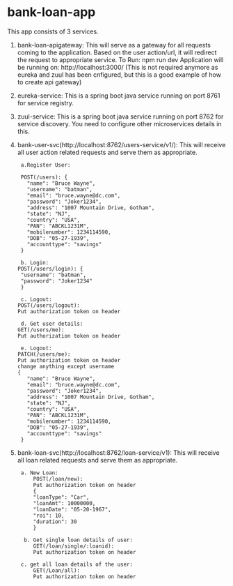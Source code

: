 # bank-loan-app
This app consists of 3 services.

1. bank-loan-apigateway: This will serve as a gateway for all requests coming to the application. Based on the user action/url, it will redirect the request to appropriate service.
To Run: npm run dev
Application will be running on: http://localhost:3000/
(This is not required anymore as eureka and zuul has been cnfigured, but this is a good example of how to create api gateway)

2. eureka-service: This is a spring boot java service running on port 8761 for service registry.

3. zuul-service: This is a spring boot java service running on port 8762 for service discovery. You need to configure other microservices details in this.

4. bank-user-svc(http://localhost:8762/users-service/v1/): This will receive all user action related requests and serve them as appropriate.

        a.Register User:
        
        POST(/users): {
          "name": "Bruce Wayne",
          "username": "batman",
          "email": "bruce.wayne@dc.com",
          "password": "Joker1234",
          "address": "1007 Mountain Drive, Gotham",
          "state": "NJ",
          "country": "USA",
          "PAN": "ABCKL1231M",
          "mobilenumber": 1234114590,
          "DOB": "05-27-1939",
          "accounttype": "savings"
        }
      
        b. Login:
       POST(/users/login): {
        "username": "batman",
        "password": "Joker1234"
        }
    
        c. Logout:
       POST(/users/logout): 
       Put authorization token on header
       
        d. Get user details:
       GET(/users/me): 
       Put authorization token on header
       
        e. Logout:
       PATCH(/users/me): 
       Put authorization token on header
       change anything except username
       {
          "name": "Bruce Wayne",
          "email": "bruce.wayne@dc.com",
          "password": "Joker1234",
          "address": "1007 Mountain Drive, Gotham",
          "state": "NJ",
          "country": "USA",
          "PAN": "ABCKL1231M",
          "mobilenumber": 1234114590,
          "DOB": "05-27-1939",
          "accounttype": "savings"
        }
   

5. bank-loan-svc(http://localhost:8762/loan-service/v1): This will receive all loan related requests and serve them as appropriate.

        a. New Loan:
            POST(/loan/new):
            Put authorization token on header
            {
            "loanType": "Car",
            "loanAmt": 10000000,
            "loanDate": "05-20-1967",
            "roi": 10,
            "duration": 30
            }
            
         b. Get single loan details of user:
            GET(/loan/single/:loanid):
            Put authorization token on header
            
        c. get all loan details of the user:
            GET(/Loan/all):
            Put authorization token on header
    
